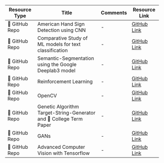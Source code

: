 | Resource Type | Title | Comments | Resource Link |
|---------------|-------|----------|---------------|
| 💌 GitHub Repo | American Hand Sign Detection using CNN | - | [GitHub Link](https://github.com/proy9714/American-Hand-Sign-Detection-using-CNN) |
| 💌 GitHub Repo | Comparative Study of ML models for text classification | - | [GitHub Link](https://github.com/proy9714/Comparative-Study-of-ML-models-for-Text-Classification) |
| 💌 GitHub Repo | Semantic-Segmentation using the Google Deeplab3 model | - | [GitHub Link](https://github.com/proy9714/Semantic-Segmentation) |
| 💌 GitHub Repo | Reinforcement Learning | - | [GitHub Link](https://github.com/proy9714/ReinforcementLearning) |
| 💌 GitHub Repo | OpenCV | - | [GitHub Link](https://github.com/proy9714/OpenCV) |
| 💌 GitHub Repo | Genetic Algorithm Target-String-Generator and :page_facing_up: College Term Paper | - | [GitHub Link](https://github.com/proy9714/Genetic-Algorithm-Target-String-Generator-and-Term-Papers) |
| 💌 GitHub Repo | GANs | - | [GitHub Link](https://github.com/proy9714/GANs) |
| 💌 GitHub Repo | Advanced Computer Vision with Tensorflow | - | [GitHub Link](https://github.com/proy9714/AdvancedComputerVisionUsingTensorflow) |
